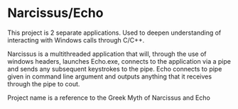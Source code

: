 # Narcissus/Echo 
This project is 2 separate applications. Used to deepen understanding of interacting with Windows calls through C/C++.

Narcissus is a multithreaded application that will, through the use of windows headers, launches Echo.exe, connects to the application via a pipe and sends any subsequent keystrokes to the pipe. 
Echo connects to pipe given in command line argument and outputs anything that it receives through the pipe to cout.

Project name is a reference to the Greek Myth of Narcissus and Echo
